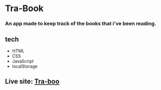 # Tra-Book

### An app made to keep track of the books that i've been reading.

## tech
- HTML
- CSS
- JavaScript
- localStorage



## Live site: [Tra-boo](https://efs0-cod3.github.io/Tra-Book/)
